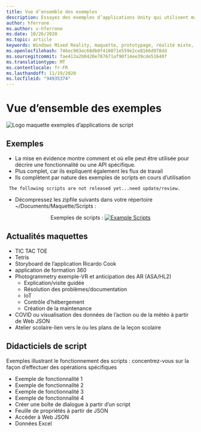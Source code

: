 ```yaml
---
title: Vue d’ensemble des exemples
description: Essayez des exemples d’applications Unity qui utilisent maquette.
author: hferrone
ms.author: v-hferrone
ms.date: 10/26/2020
ms.topic: article
keywords: Windows Mixed Reality, maquette, prototypage, réalité mixte, réalité virtuelle, VR, MR, feedback, Hub de commentaires, bogues
ms.openlocfilehash: 746ec983ec68db0f410871e559e2ce8166d978dd
ms.sourcegitcommit: fae413a2b0420e787671af90f14ee39cde51640f
ms.translationtype: MT
ms.contentlocale: fr-FR
ms.lasthandoff: 11/19/2020
ms.locfileid: "94935374"
---
```

# <a name="samples-overview"></a>Vue d’ensemble des exemples

<!-- TODO(Harrison): Need consolidated logo with text -->
![Logo ](../images/MaquetteIcon.png) maquette exemples d’applications de script

<!-- TODO(Stefan): Do these examples exist or do they need to be created? -->
## <a name="examples"></a>Exemples

* La mise en évidence montre comment et où elle peut être utilisée pour décrire une fonctionnalité ou une API spécifique.
* Plus complet, car ils expliquent également les flux de travail
* Ils complètent par nature des exemples de scripts en cours d’utilisation

<!-- TODO(Stefan): Have these scripts been released yet or still waiting on update/review? -->
` The following scripts are not released yet...need update/review.`
* Décompressez les zipfile suivants dans votre répertoire ~/Documents/Maquette/Scripts : 

<p align="center">
Exemples de scripts : <a href="files/ExampleScripts.zip" download="ExampleScripts.zip">
  <img src="images/jsicon.png" alt="Example Scripts">
</a>
</p>

## <a name="maquettes-spotlights"></a>Actualités maquettes

<!-- TODO(Stefan): Do these projects exist somewhere? -->
* TIC TAC TOE
* Tetris
* Storyboard de l’application Ricardo Cook
* application de formation 360
* Photogrammetry exemple-VR et anticipation des AR (ASA/HL2)
  * Explication/visite guidée
  * Résolution des problèmes/documentation
  * IoT
  * Contrôle d’hébergement
  * Création de la maintenance
* COVID ou visualisation des données de l’action ou de la météo à partir de Web JSON
* Atelier scolaire-lien vers le ou les plans de la leçon scolaire

## <a name="scripting-tutorials"></a>Didacticiels de script

<!-- TODO(Harrison/Stefan): Need to break these out into their own docs and create content for them. -->
Exemples illustrant le fonctionnement des scripts : concentrez-vous sur la façon d’effectuer des opérations spécifiques
* Exemple de fonctionnalité 1
* Exemple de fonctionnalité 2
* Exemple de fonctionnalité 3
* Exemple de fonctionnalité 4
* Créer une boîte de dialogue à partir d’un script
* Feuille de propriétés à partir de JSON
* Accéder à Web JSON
* Données Excel